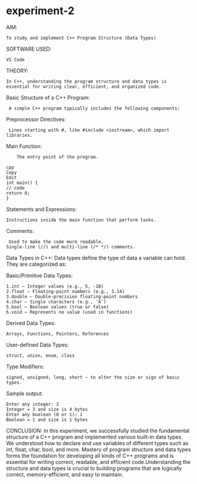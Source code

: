 # experiment-2
AIM: 

    To study and implement C++ Program Structure (Data Types)

SOFTWARE USED:

    VS Code

THEORY: 

    In C++, understanding the program structure and data types is essential for writing clear, efficient, and organized code.

Basic Structure of a C++ Program:

     A simple C++ program typically includes the following components:

   Preprocessor Directives:

     Lines starting with #, like #include <iostream>, which import libraries.

Main Function:
        
        The entry point of the program.

    cpp
    Copy
    Edit
    int main() {
    // code
    return 0;
    }
Statements and Expressions:

    Instructions inside the main function that perform tasks.

Comments:

     Used to make the code more readable.
    Single-line (//) and multi-line (/* */) comments.

Data Types in C++:
Data types define the type of data a variable can hold. They are categorized as:

Basic/Primitive Data Types:

    1.int – Integer values (e.g., 5, -10)
    2.float – Floating-point numbers (e.g., 3.14)
    3.double – Double-precision floating-point numbers
    4.char – Single characters (e.g., 'A')
    5.bool – Boolean values (true or false)
    6.void – Represents no value (used in functions)

Derived Data Types:

    Arrays, Functions, Pointers, References

User-defined Data Types:

    struct, union, enum, class

Type Modifiers:

    signed, unsigned, long, short — to alter the size or sign of basic types.

Sample output:

    Enter any integer: 3
    Integer = 3 and size is 4 bytes
    Enter any boolean (0 or 1): 1
    Boolean = 1 and size is 1 bytes

    

CONCLUSION:
In this experiment, we successfully studied the fundamental structure of a C++ program and implemented various built-in data types. We understood how to declare and use variables of different types such as int, float, char, bool, and more. Mastery of program structure and data types forms the foundation for developing all kinds of C++ programs and is essential for writing correct, readable, and efficient code.Understanding the structure and data types is crucial to building programs that are logically correct, memory-efficient, and easy to maintain.
